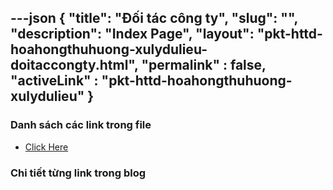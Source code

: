 ---json
{
    "title": "Đối tác công ty",
    "slug": "",
    "description": "Index Page",
    "layout": "pkt-httd-hoahongthuhuong-xulydulieu-doitaccongty.html",
    "permalink" : false,
    "activeLink" : "pkt-httd-hoahongthuhuong-xulydulieu"
}
---



### Danh sách các link trong file
- [Click Here](./blog-list.html)

### Chi tiết từng link trong blog